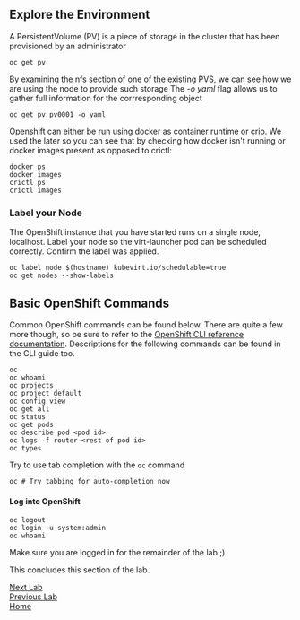 ## Explore the Environment

A PersistentVolume (PV) is a piece of storage in the cluster that has been provisioned by an administrator

```
oc get pv 
```

By examining the nfs section of one of the existing PVS, we can see how we are using the node to provide such storage
The *-o yaml* flag allows us to gather full information for the corrresponding object

```
oc get pv pv0001 -o yaml
```

Openshift can either be run using docker as container runtime or [crio](https://cri-o.io/). We used the later so you can see that by checking how docker isn't running or docker images present as opposed to crictl:

```
docker ps
docker images
crictl ps
crictl images
```

### Label your Node

The OpenShift instance that you have started runs on a single node, localhost.
Label your node so the virt-launcher pod can be scheduled correctly. Confirm the label was applied.

```
oc label node $(hostname) kubevirt.io/schedulable=true
oc get nodes --show-labels
```

## Basic OpenShift Commands

Common OpenShift commands can be found below. There are quite a few more though, so be sure to refer to the [OpenShift CLI reference documentation](https://docs.openshift.org/latest/cli_reference/basic_cli_operations.html#cli-reference-basic-cli-operations). Descriptions for the following commands can be found in the CLI guide too.

```
oc
oc whoami
oc projects
oc project default
oc config view
oc get all
oc status
oc get pods
oc describe pod <pod id>
oc logs -f router-<rest of pod id>
oc types
```

Try to use tab completion with the `oc` command

```
oc # Try tabbing for auto-completion now
```

#### Log into OpenShift

```
oc logout
oc login -u system:admin
oc whoami
```

Make sure you are logged in for the remainder of the lab ;)

This concludes this section of the lab.

[Next Lab](../lab4/lab4.md)\
[Previous Lab](../lab2/lab2.md)\
[Home](../../README.md)
